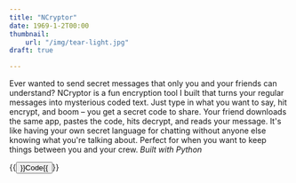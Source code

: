 ```yaml
---
title: "NCryptor"
date: 1969-1-2T00:00
thumbnail:
    url: "/img/tear-light.jpg"
draft: true

---
```


Ever wanted to send secret messages that only you and your friends can understand? NCryptor is a fun encryption tool I built that turns your regular messages into mysterious coded text. Just type in what you want to say, hit encrypt, and boom – you get a secret code to share. Your friend downloads the same app, pastes the code, hits decrypt, and reads your message. It's like having your own secret language for chatting without anyone else knowing what you're talking about. Perfect for when you want to keep things between you and your crew.
*Built with Python*

{{<button href="https://github.com/yashnarang000/NCryptor" color="danger">}}Code{{</button>}}
